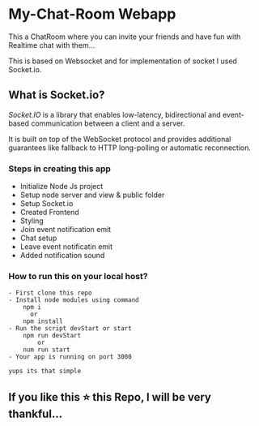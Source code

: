 # My-Chat-Room Webapp

This a ChatRoom where you can invite your friends and have fun with Realtime chat with them...

This is based on Websocket and for implementation of socket I used Socket.io.


## What is Socket.io?

_*Socket.IO*_ is a library that enables low-latency, bidirectional and event-based communication between a client and a server.

It is built on top of the WebSocket protocol and provides additional guarantees like fallback to HTTP long-polling or automatic reconnection.



### Steps in creating this app

- Initialize Node Js project 
- Setup node server and view & public folder
- Setup Socket.io
- Created Frontend
- Styling
- Join event notification emit
- Chat setup
- Leave event notificatin emit
- Added notification sound 

### How to run this on your local host?

    - First clone this repo
    - Install node modules using command
        npm i  
          or 
        npm install
    - Run the script devStart or start
        npm run devStart
            or
        num run start
    - Your app is running on port 3000

    yups its that simple 

## If you like this ⭐ this Repo, I will be very thankful...
